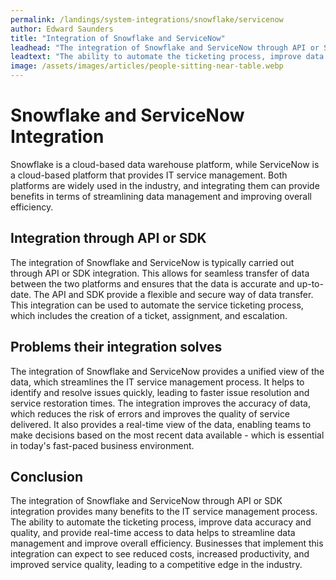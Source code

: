 ```yaml
---
permalink: /landings/system-integrations/snowflake/servicenow
author: Edward Saunders
title: "Integration of Snowflake and ServiceNow"
leadhead: "The integration of Snowflake and ServiceNow through API or SDK integration provides many benefits to the IT service management process"
leadtext: "The ability to automate the ticketing process, improve data accuracy and quality, and provide real-time access to data helps to streamline data management and improve overall efficiency. Businesses that implement this integration can expect to see reduced costs, increased productivity, and improved service quality, leading to a competitive edge in the industry."
image: /assets/images/articles/people-sitting-near-table.webp
---
```

<div class="arttext">	<h1>Snowflake and ServiceNow Integration</h1>
	<p>Snowflake is a cloud-based data warehouse platform, while ServiceNow is a cloud-based platform that provides IT service management. Both platforms are widely used in the industry, and integrating them can provide benefits in terms of streamlining data management and improving overall efficiency.</p>
	<h2>Integration through API or SDK</h2>
	<p>The integration of Snowflake and ServiceNow is typically carried out through API or SDK integration. This allows for seamless transfer of data between the two platforms and ensures that the data is accurate and up-to-date. The API and SDK provide a flexible and secure way of data transfer. This integration can be used to automate the service ticketing process, which includes the creation of a ticket, assignment, and escalation.</p>
	<h2>Problems their integration solves</h2>
	<p>The integration of Snowflake and ServiceNow provides a unified view of the data, which streamlines the IT service management process. It helps to identify and resolve issues quickly, leading to faster issue resolution and service restoration times. The integration improves the accuracy of data, which reduces the risk of errors and improves the quality of service delivered. It also provides a real-time view of the data, enabling teams to make decisions based on the most recent data available - which is essential in today's fast-paced business environment.</p>
	<h2>Conclusion</h2>
	<p>The integration of Snowflake and ServiceNow through API or SDK integration provides many benefits to the IT service management process. The ability to automate the ticketing process, improve data accuracy and quality, and provide real-time access to data helps to streamline data management and improve overall efficiency. Businesses that implement this integration can expect to see reduced costs, increased productivity, and improved service quality, leading to a competitive edge in the industry.</p>
</div>